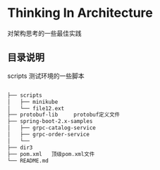 Thinking In Architecture
==========

对架构思考的一些最佳实践


## 目录说明

scripts 测试环境的一些脚本

```bash

├── scripts
│   ├── minikube
│   └── file12.ext
├── protobuf-lib     protobuf定义文件
├── spring-boot-2.x-samples
│   ├── grpc-catalog-service
│   ├── grpc-order-service
│   └── 
├── dir3
├── pom.xml   顶级pom.xml文件
└── README.md

```
